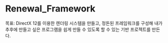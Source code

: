 # Renewal_Framework
 
목표: DirectX 12를 이용한 렌더링 시스템을 만들고, 정돈된 프레임워크를 구성해 내가 추후에 만들고 싶은 프로그램을 쉽게 만들 수 있도록 할 수 있는 기반 프로젝트를 만든다.

